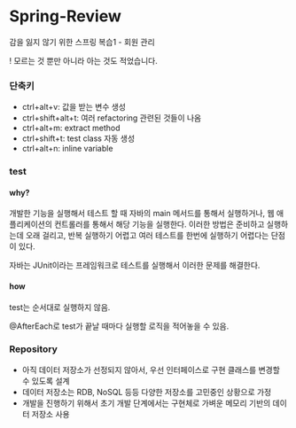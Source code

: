 # Spring-Review

감을 잃지 않기 위한 스프링 복습1 - 회원 관리

! 모르는 것 뿐만 아니라 아는 것도 적었습니다.

### 단축키

- ctrl+alt+v: 값을 받는 변수 생성
- ctrl+shift+alt+t: 여러 refactoring 관련된 것들이 나옴
- ctrl+alt+m: extract method
- ctrl+shift+t: test class 자동 생성
- ctrl+alt+n: inline variable

### test

#### why?
개발한 기능을 실행해서 테스트 할 때 자바의 main 메서드를 통해서 실행하거나, 
웹 애플리케이션의 컨트롤러를 통해서 해당 기능을 실행한다. 
이러한 방법은 준비하고 실행하는데 오래 걸리고, 반복 실행하기 어렵고 여러 테스트를 한번에 실행하기 어렵다는 단점이 있다.

자바는 JUnit이라는 프레임워크로 테스트를 실행해서 이러한 문제를 해결한다.

#### how

test는 순서대로 실행하지 않음.

@AfterEach로 test가 끝날 때마다 실행할 로직을 적어놓을 수 있음.

### Repository

- 아직 데이터 저장소가 선정되지 않아서, 우선 인터페이스로 구현 클래스를 변경할 수 있도록 설계
- 데이터 저장소는 RDB, NoSQL 등등 다양한 저장소를 고민중인 상황으로 가정
- 개발을 진행하기 위해서 초기 개발 단계에서는 구현체로 가벼운 메모리 기반의 데이터 저장소 사용